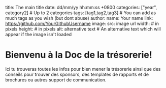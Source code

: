 title: The main title
date:   dd/mm/yy hh:mm:ss +0800
categories: ["year", category2]     # Up to 2 categories
tags: [tag1,tag2,tag3]              # You can add as much tags as you wish (but dont abuse)
author:
  name: Your name
  link: https://github.com/YourGithubUsername
image:
  src: image url
  width:                            # in pixels
  height:                           # in pixels
  alt: alternative text             # An alternative text which will appear if the image isn't loaded

# Bienvenu à la Doc de la trésorerie!
Ici tu trouveras toutes les infos pour bien mener la trésorerie ainsi que des conseils pour trouver des sponsors, des templates de rapports et de brochures ou autres support de communication. 
